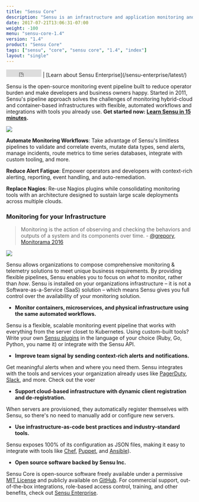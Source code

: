 ```yaml
---
title: "Sensu Core"
description: "Sensu is an infrastructure and application monitoring and telemetry solution that provides a framework for monitoring infrastructure, service & application health, and business KPIs."
date: 2017-07-21T13:06:31-07:00
weight: -100
menu: "sensu-core-1.4"
version: "1.4"
product: "Sensu Core"
tags: ["sensu", "core", "sensu core", "1.4", "index"]
layout: "single"
---
```


<iframe src="https://ghbtns.com/github-btn.html?user=sensu&repo=sensu&type=star&count=true" frameborder="0" scrolling="0" width="95px" height="20px"></iframe> | [Learn about Sensu Enterprise](/sensu-enterprise/latest/)

Sensu is the open-source monitoring event pipeline built to reduce operator burden and make developers and business owners happy.
Started in 2011, Sensu's pipeline approach solves the challenges of monitoring hybrid-cloud and container-based infrastructures with flexible, automated workflows and integrations with tools you already use.
<b>Get started now: [Learn Sensu in 15 minutes](quick-start/learn-sensu-basics/).</b>

<img src="/images/new-multi-pipe.jpeg">

**Automate Monitoring Workflows**: Take advantage of Sensu's limitless pipelines to validate and correlate events, mutate data types, send alerts, manage incidents, route metrics to time series databases, integrate with custom tooling, and more.

**Reduce Alert Fatigue**: Empower operators and developers with context-rich alerting, reporting, event handling, and auto-remediation.

**Replace Nagios**: Re-use Nagios plugins while consolidating monitoring tools with an architecture designed to sustain large scale deployments across multiple clouds.

### Monitoring for your Infrastructure

> Monitoring is the action of observing and checking the behaviors and outputs of a system and its components over time. - [@grepory](https://twitter.com/grepory), [Monitorama 2016](https://vimeo.com/173610062)

<img src="/images/sys-context.jpeg">

Sensu allows organizations to compose comprehensive monitoring & telemetry
solutions to meet unique business requirements. By providing flexible pipelines,
Sensu enables you to focus on _what_ to monitor, rather than _how_.
Sensu is installed on your organizations infrastructure &ndash; it is not
a Software-as-a-Service (SaaS) solution &ndash; which means Sensu gives you full
control over the availability of your monitoring solution.

- **Monitor containers, microservices, and physical infrastructure using the same automated workflows.**

Sensu is a flexible, scalable monitoring event pipeline that works with
everything from the server closet to Kubernetes. Using custom-built tools?
Write your own [Sensu plugins][4] in the language of your choice (Ruby, Go, Python, you name it)
or integrate with the Sensu API.

- **Improve team signal by sending context-rich alerts and notifications.**

Get meaningful alerts when and where you need them.
Sensu integrates with the tools and services your organization already
uses like [PagerDuty][1], [Slack][2], and more. Check out the voer

- **Support cloud-based infrastructure with dynamic client registration and de-registration.**

When servers are provisioned, they automatically register themselves with
Sensu, so there's no need to manually add or configure new servers.

- **Use infrastructure-as-code best practices and industry-standard tools.**

Sensu exposes 100% of its configuration as JSON files, making it easy
to integrate with tools like [Chef][9], [Puppet][10], and [Ansible][11]).

- **Open source software backed by Sensu Inc.**

Sensu Core is open-source software freely available under a
permissive [MIT License][12] and publicly available on [GitHub][13].
For commercial support, out-of-the-box integrations, role-based access
control, training, and other benefits, check out [Sensu Enterprise][14].

[1]:  https://www.pagerduty.com
[2]:  https://slack.com
[4]:  /plugins/latest/reference/
[9]:  http://www.chef.io
[10]: https://puppetlabs.com
[11]: http://www.ansible.com
[12]: https://github.com/sensu/sensu/blob/master/MIT-LICENSE.txt
[13]: http://github.com/sensu/sensu
[14]: https://sensuapp.org/enterprise
